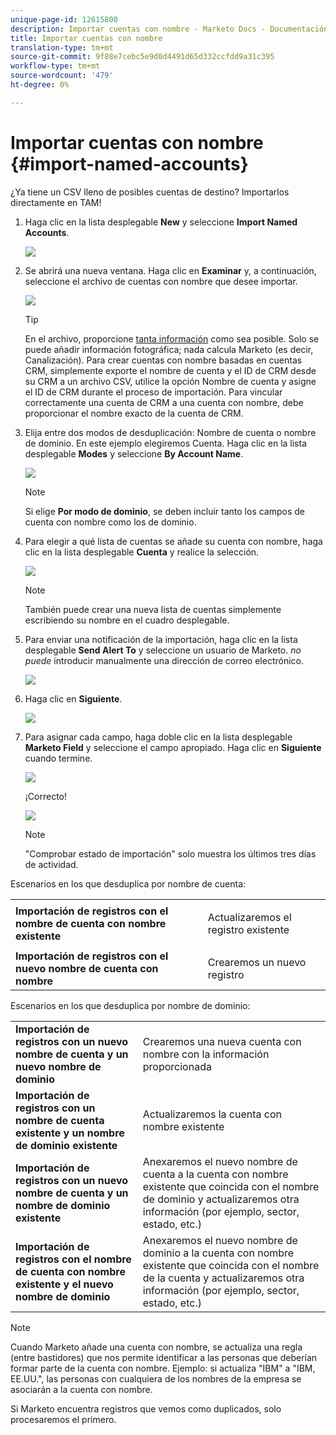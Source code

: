 ```yaml
---
unique-page-id: 12615800
description: Importar cuentas con nombre - Marketo Docs - Documentación del producto
title: Importar cuentas con nombre
translation-type: tm+mt
source-git-commit: 9f88e7cebc5e9d0d4491d65d332ccfdd9a31c395
workflow-type: tm+mt
source-wordcount: '479'
ht-degree: 0%

---
```



# Importar cuentas con nombre {#import-named-accounts}

¿Ya tiene un CSV lleno de posibles cuentas de destino? Importarlos directamente en TAM!

1. Haga clic en la lista desplegable **New** y seleccione **Import Named Accounts**.

   ![](assets/inaone.png)

1. Se abrirá una nueva ventana. Haga clic en **Examinar** y, a continuación, seleccione el archivo de cuentas con nombre que desee importar.

   ![](assets/inatwo.png)

   >[!TIP]
   >
   >En el archivo, proporcione [tanta información](/help/marketo/product-docs/target-account-management/target/named-accounts/named-account-overview.md#named-account-attributes) como sea posible. Solo se puede añadir información fotográfica; nada calcula Marketo (es decir, Canalización). Para crear cuentas con nombre basadas en cuentas CRM, simplemente exporte el nombre de cuenta y el ID de CRM desde su CRM a un archivo CSV, utilice la opción Nombre de cuenta y asigne el ID de CRM durante el proceso de importación. Para vincular correctamente una cuenta de CRM a una cuenta con nombre, debe proporcionar el nombre exacto de la cuenta de CRM.

1. Elija entre dos modos de desduplicación: Nombre de cuenta o nombre de dominio. En este ejemplo elegiremos Cuenta. Haga clic en la lista desplegable **Modes** y seleccione **By Account Name**.

   ![](assets/inathree.png)

   >[!NOTE]
   >
   >Si elige **Por modo de dominio**, se deben incluir tanto los campos de cuenta con nombre como los de dominio.

1. Para elegir a qué lista de cuentas se añade su cuenta con nombre, haga clic en la lista desplegable **Cuenta** y realice la selección.

   ![](assets/inafour.png)

   >[!NOTE]
   >
   >También puede crear una nueva lista de cuentas simplemente escribiendo su nombre en el cuadro desplegable.

1. Para enviar una notificación de la importación, haga clic en la lista desplegable **Send Alert To** y seleccione un usuario de Marketo. _no puede_ introducir manualmente una dirección de correo electrónico.

   ![](assets/inafive-2.png)

1. Haga clic en **Siguiente**.

   ![](assets/inasix-2.png)

1. Para asignar cada campo, haga doble clic en la lista desplegable **Marketo Field** y seleccione el campo apropiado. Haga clic en **Siguiente** cuando termine.

   ![](assets/inaseven.png)

   ¡Correcto!

   ![](assets/inanine.png)

   >[!NOTE]
   >
   >&quot;Comprobar estado de importación&quot; solo muestra los últimos tres días de actividad.

Escenarios en los que desduplica por nombre de cuenta:

<table> 
 <tbody> 
  <tr> 
   <td><strong>Importación de registros con el nombre de cuenta con nombre existente</strong></td> 
   <td><p>Actualizaremos el registro existente</p></td> 
  </tr> 
  <tr> 
   <td><strong>Importación de registros con el nuevo nombre de cuenta con nombre</strong></td> 
   <td>Crearemos un nuevo registro</td> 
  </tr> 
 </tbody> 
</table>

Escenarios en los que desduplica por nombre de dominio:

<table> 
 <tbody> 
  <tr> 
   <td><strong>Importación de registros con un nuevo nombre de cuenta y un nuevo nombre de dominio</strong></td> 
   <td>Crearemos una nueva cuenta con nombre con la información proporcionada</td> 
  </tr> 
  <tr> 
   <td><strong>Importación de registros con un nombre de cuenta existente y un nombre de dominio existente</strong></td> 
   <td>Actualizaremos la cuenta con nombre existente</td> 
  </tr> 
   <tr> 
   <td><strong>Importación de registros con un nuevo nombre de cuenta y un nombre de dominio existente</strong></td> 
   <td>Anexaremos el nuevo nombre de cuenta a la cuenta con nombre existente que coincida con el nombre de dominio y actualizaremos otra información (por ejemplo, sector, estado, etc.)</td> 
  </tr> 
  <tr> 
   <td><strong>Importación de registros con el nombre de cuenta con nombre existente y el nuevo nombre de dominio</strong></td> 
   <td>Anexaremos el nuevo nombre de dominio a la cuenta con nombre existente que coincida con el nombre de la cuenta y actualizaremos otra información (por ejemplo, sector, estado, etc.)</td> 
  </tr> 
 </tbody> 
</table>

>[!NOTE]
>
>Cuando Marketo añade una cuenta con nombre, se actualiza una regla (entre bastidores) que nos permite identificar a las personas que deberían formar parte de la cuenta con nombre. Ejemplo: si actualiza &quot;IBM&quot; a &quot;IBM, EE.UU.&quot;, las personas con cualquiera de los nombres de la empresa se asociarán a la cuenta con nombre.

Si Marketo encuentra registros que vemos como duplicados, solo procesaremos el primero.
